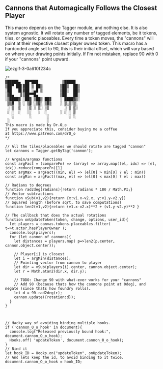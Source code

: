 ## Cannons that Automagically Follows the Closest Player

This macro depends on the Tagger module, and nothing else. It is also system agnostic.
It will rotate any number of tagged elements, be it tokens, tiles, or generic placeables. 
Every time a token moves, the "cannons" will point at their respective closest player owned
token.
This macro has a hardcoded angle set to 90, this is their initial offset, which will vary based on 
where your drawing points initially. If I'm not mistaken, replace 90 with 0 if your "cannons" point upward.

![ezgif-3-0a610f234c](https://user-images.githubusercontent.com/8543541/170799004-3e8e2654-5b23-4226-b683-3d4e1f25aa97.gif)


```JS
/*
▓█████▄  ██▀███           ▒█████  
▒██▀ ██▌▓██ ▒ ██▒        ▒██▒  ██▒
░██   █▌▓██ ░▄█ ▒        ▒██░  ██▒
░▓█▄   ▌▒██▀▀█▄          ▒██   ██░
░▒████▓ ░██▓ ▒██▒ ██▓    ░ ████▓▒░
 ▒▒▓  ▒ ░ ▒▓ ░▒▓░ ▒▓▒    ░ ▒░▒░▒░ 
 ░ ▒  ▒   ░▒ ░ ▒░ ░▒       ░ ▒ ▒░ 
 ░ ░  ░   ░░   ░  ░      ░ ░ ░ ▒  
   ░       ░       ░         ░ ░  
 ░                 ░              
This macro is made by Dr.O_o 
If you appreciate this, consider buying me a coffee
at https://www.patreon.com/drO_o
*/

// All the tiles/placeables we should rotate are tagged "cannon"
let cannons = Tagger.getByTag('cannon');

// Argmin/argmax functions
const argFact = (compareFn) => (array) => array.map((el, idx) => [el, idx]).reduce(compareFn)[1]
const argMax = argFact((min, el) => (el[0] > min[0] ? el : min))
const argMin = argFact((max, el) => (el[0] < max[0] ? el : max))

// Radians to degrees
function rad2deg(radians){return radians * 180 / Math.PI;}
// Vector subtractions
function vSub(v1,v2){return {x:v1.x-v2.x, y:v1.y-v2.y}}
// Squared length (before sqrt, to save computations)
function len2(v1,v2){return (v1.x-v2.x)**2 + (v1.y-v2.y)**2 }

// The callback that does the actual rotations
function onUpdateToken(token, change, options, user_id){
  let players = canvas.tokens.placeables.filter( t=>t.actor.hasPlayerOwner );
  console.log(players);
  for (let cannon of cannons){
    let distances = players.map( p=>len2(p.center, cannon.object.center));
    
    // Player[i] is closest
    let i = argMin(distances);    
    // Pointing vector from cannon to player
    let dir = vSub(players[i].center, cannon.object.center);
    let r = Math.atan2(dir.x, dir.y);
    
    // TODO: Change 90 with what-ever works for your "cannons"
    // Add 90 (because thats how the cannons point at 0deg), and negate (since thats how foundry rolls).
    let d = 90-rad2deg(r);
    cannon.update({rotation:d});
  }    
}



// Hacky way of avoiding binding multiple hooks.
if ('cannon_O_o_hook' in document){
  console.log("Released previously bound hook:", document.cannon_O_o_hook);
  Hooks.off( 'updateToken', document.cannon_O_o_hook);
}
// Bind it
let hook_ID = Hooks.on("updateToken", onUpdateToken);
// And lets keep the id, to avoid binding to it twice.
document.cannon_O_o_hook = hook_ID;
```
